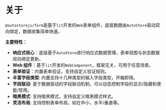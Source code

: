 # 关于

`@autostorejs/form`是基于`lit`开发的`Web`表单组件，底层数据由`AutoStore`驱动双向绑定，数据收集简单快速。

**主要特性：**

-   **响应式核心**：底层基于`AutoStore`进行响应式数据管理，表单视图与状态数据双向绑定更新。
-   **Web 组件**：基于`lit`开发的`WebComponent`，框架无关，可用于任意场景。
-   **表单验证**：内置表单验证，支持自定义验证规则。
-   **丰富字段类型**: 内置支持十几种类型的输入字段类型，开箱即用。
-   **字段联动**: 基于数据驱动的字段联动机制，可以动态控制字段的显示/隐藏和使能/禁用。
-   **暗黑模式**: 支持暗黑模式，支持自定义暗黑模式样式。
-   **灵活布局**: 支持控制表单布局，如在中小，水平/垂直等。
